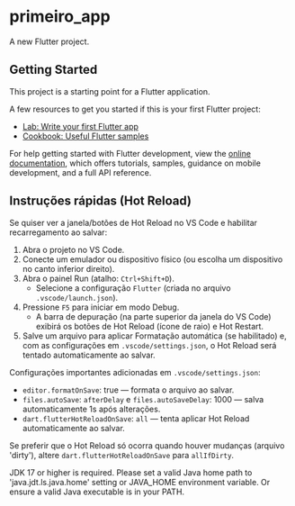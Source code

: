 # primeiro_app

A new Flutter project.

## Getting Started

This project is a starting point for a Flutter application.

A few resources to get you started if this is your first Flutter project:

- [Lab: Write your first Flutter app](https://docs.flutter.dev/get-started/codelab)
- [Cookbook: Useful Flutter samples](https://docs.flutter.dev/cookbook)

For help getting started with Flutter development, view the
[online documentation](https://docs.flutter.dev/), which offers tutorials,
samples, guidance on mobile development, and a full API reference.

## Instruções rápidas (Hot Reload)

Se quiser ver a janela/botões de Hot Reload no VS Code e habilitar recarregamento ao salvar:

1. Abra o projeto no VS Code.
2. Conecte um emulador ou dispositivo físico (ou escolha um dispositivo no canto inferior direito).
3. Abra o painel Run (atalho: `Ctrl+Shift+D`).
    - Selecione a configuração `Flutter` (criada no arquivo `.vscode/launch.json`).
4. Pressione `F5` para iniciar em modo Debug.
    - A barra de depuração (na parte superior da janela do VS Code) exibirá os botões de Hot Reload (ícone de raio) e Hot Restart.
5. Salve um arquivo para aplicar Formatação automática (se habilitado) e, com as configurações em `.vscode/settings.json`, o Hot Reload será tentado automaticamente ao salvar.

Configurações importantes adicionadas em `.vscode/settings.json`:

- `editor.formatOnSave`: true — formata o arquivo ao salvar.
- `files.autoSave`: `afterDelay` e `files.autoSaveDelay`: 1000 — salva automaticamente 1s após alterações.
- `dart.flutterHotReloadOnSave`: `all` — tenta aplicar Hot Reload automaticamente ao salvar.

Se preferir que o Hot Reload só ocorra quando houver mudanças (arquivo 'dirty'), altere `dart.flutterHotReloadOnSave` para `allIfDirty`.

JDK 17 or higher is required. Please set a valid Java home path to 'java.jdt.ls.java.home' setting or JAVA_HOME environment variable. Or ensure a valid Java executable is in your PATH.